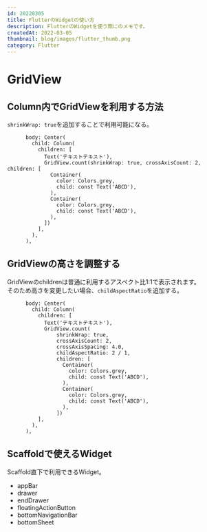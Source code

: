 ```yaml
---
id: 20220305
title: FlutterのWidgetの使い方
description: FlutterのWidgetを使う際にのメモです。
createdAt: 2022-03-05
thumbnail: blog/images/flutter_thumb.png
category: Flutter
---
```


# GridView
## Column内でGridViewを利用する方法
`shrinkWrap: true`を追加することで利用可能になる。

```
      body: Center(
        child: Column(
          children: [
            Text('テキストテキスト'),
            GridView.count(shrinkWrap: true, crossAxisCount: 2, children: [
              Container(
                color: Colors.grey,
                child: const Text('ABCD'),
              ),
              Container(
                color: Colors.grey,
                child: const Text('ABCD'),
              ),
            ])
          ],
        ),
      ),
```

## GridViewの高さを調整する
GridViewのchildrenは普通に利用するアスペクト比1:1で表示されます。  
そのため高さを変更したい場合、`childAspectRatio`を追加する。

```
      body: Center(
        child: Column(
          children: [
            Text('テキストテキスト'),
            GridView.count(
                shrinkWrap: true,
                crossAxisCount: 2,
                crossAxisSpacing: 4.0,
                childAspectRatio: 2 / 1,
                children: [
                  Container(
                    color: Colors.grey,
                    child: const Text('ABCD'),
                  ),
                  Container(
                    color: Colors.grey,
                    child: const Text('ABCD'),
                  ),
                ])
          ],
        ),
      ),
```

## Scaffoldで使えるWidget
Scaffold直下で利用できるWidget。

- appBar
- drawer
- endDrawer
- floatingActionButton
- bottomNavigationBar
- bottomSheet
